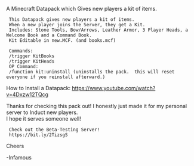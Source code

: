 A Minecraft Datapack which Gives new players a kit of items.

     This Datapack gives new players a kit of items.
     When a new player joins the Server, they get a Kit.
     Includes: Stone Tools, Bow/Arrows, Leather Armor, 3 Player Heads, a Welcome Book and a Command Book.
     Kit Editable in new.MCF. (and books.mcf)
     
     Commands:
     /trigger KitBooks
     /trigger KitHeads
     OP Command:
     /function kit:uninstall (uninstalls the pack.  this will reset everyone if you reinstall afterward.)

How to Install a Datapack:
https://www.youtube.com/watch?v=4Dxzw12TQcg

Thanks for checking this pack out!  I honestly just made it for my personal server to Induct new players.  
I hope it serves someone well!

     Check out the Beta-Testing Server!
     https://bit.ly/2TizsgS

Cheers

-Infamous
